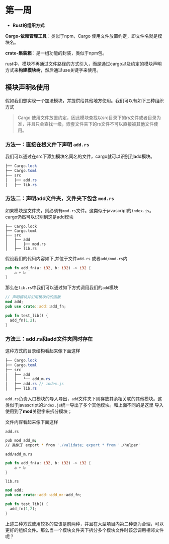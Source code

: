 # 第一周

+ **Rust的组织方式**

**Cargo-依赖管理工具**：类似于npm，Cargo 使用文件放置约定，即文件名就是模块名。

**crate-集装箱**：是一组功能的封装，类似于npm包。

rust中，模块不再通过文件路径的方式引入，而是通过cargo以及约定的模块声明方式来**构建模块树**，然后通过use关键字来使用。

## 模块声明&使用

假如我们想实现一个加法模块，并提供给其他地方使用。我们可以有如下三种组织方式

> Cargo 使用文件放置约定，因此模块查找以src目录下的rs文件或者目录为准，并且只会查找一级，嵌套文件夹下的rs文件不可以直接被其他文件使用。

### **方法一：直接在根文件下声明** **`add.rs`**

我们可以通过在src下添加模块名同名的文件，cargo就可以识别到add模块。

```csharp
├── Cargo.lock
├── Cargo.toml
├── src
│   ├── add.rs
│   ├── lib.rs
```

### **方法二：声明add文件夹，文件夹下包含** **`mod.rs`**

如果模块是文件夹，则必须有`mod.rs`文件。这类似于javascript的`index.js`。cargo仍然可以识别到这是add模块

```vbnet
├── Cargo.lock
├── Cargo.toml
├── src
│   ├── add
│   │   ├── mod.rs
│   ├── lib.rs
```

假设我们的代码内容如下,并位于文件`add.rs` 或者`add/mod.rs`内

```rust
pub fn add_fn(a: i32, b: i32) -> i32 {
    a + b
}
```

那么在`lib.rs`中我们可以通过如下方式调用我们的`add`模块

```rust
// 声明模块并引用模块内的函数
mod add;
pub use crate::add::add_fn;

pub fn test_lib() {
  add_fn(1,2);
}
```

### **方法三：add.rs和add文件夹同时存在**

这种方式的目录结构看起来像下面这样

```csharp
├── Cargo.lock
├── Cargo.toml
├── src
│   ├── add
│   │   └── add_m.rs
│   ├── add.rs // index.js
│   ├── lib.rs
```

`add.rs`负责入口模块的导入导出，`add`文件夹下则存放其余相关联的其他模块。这类似于javascript的`index.js`统一导出了多个其他模块。和上面不同的是这里 导入使用到了**mod**关键字来拆分模块；

文件内容看起来像下面这样

`add.rs`

```bash
pub mod add_m;
// 类似于 export * from './validate; export * from './helper'
```

`add/add_m.rs`

```rust
pub fn add_fn(a: i32, b: i32) -> i32 {
    a + b
}
```

`lib.rs`

```rust
mod add;
pub use crate::add::add_m::add_fn;

pub fn test_lib() {
  add_fn(1,2);
}
```

上述三种方式使用较多的应该是前两种，并且在大型项目内第二种更为合理，可以更好的组织文件。那么当一个模块文件夹下拆分多个模块文件时该怎调用相邻文件呢？
